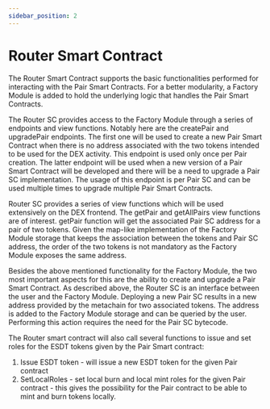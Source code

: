 ```yaml
---
sidebar_position: 2
---
```


# Router Smart Contract

The Router Smart Contract supports the basic functionalities performed for interacting with the Pair Smart Contracts. For a better modularity, a Factory Module is added to hold the underlying logic that handles the Pair Smart Contracts.

The Router SC provides access to the Factory Module through a series of endpoints and view functions. Notably here are the createPair and upgradePair endpoints. The first one will be used to create a new Pair Smart Contract when there is no address associated with the two tokens intended to be used for the DEX activity. This endpoint is used only once per Pair creation. The latter endpoint will be used when a new version of a Pair Smart Contract will be developed and there will be a need to upgrade a Pair SC implementation. The usage of this endpoint is per Pair SC and can be used multiple times to upgrade multiple Pair Smart Contracts.

Router SC provides a series of view functions which will be used extensively on the DEX frontend. The getPair and getAllPairs view functions are of interest. getPair function will get the associated Pair SC address for a pair of two tokens. Given the map-like implementation of the Factory Module storage that keeps the association between the tokens and Pair SC address, the order of the two tokens is not mandatory as the Factory Module exposes the same address.

Besides the above mentioned functionality for the Factory Module, the two most important aspects for this are the ability to create and upgrade a Pair Smart Contract. As described above, the Router SC is an interface between the user and the Factory Module. Deploying a new Pair SC results in a new address provided by the metachain for two associated tokens. The address is added to the Factory Module storage and can be queried by the user. Performing this action requires the need for the Pair SC bytecode.

The Router smart contract will also call several functions to issue and set roles for the ESDT tokens given by the Pair Smart contract:

1. Issue ESDT token - will issue a new ESDT token for the given Pair contract
2. SetLocalRoles - set local burn and local mint roles for the given Pair contract - this gives the possibility for the Pair contract to be able to mint and burn tokens locally.
